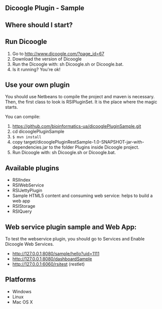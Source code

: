 Dicoogle Plugin - Sample 
-----------------------


Where should I start?
-----------------------


Run Dicoogle
---------------
1. Go to http://www.dicoogle.com/?page_id=67
2. Download the version of Dicoogle
3. Run the Dicoogle with: sh Dicoogle.sh or Dicoogle.bat. 
4. Is it running? You're ok! 


Use your own plugin
--------------------

You should use Netbeans to compile the project and maven is necessary. Then, the first class to look is RSIPluginSet. It is the place where the magic starts.

You can compile:

1. https://github.com/bioinformatics-ua/dicooglePluginSample.git
2. cd dicooglePluginSample 
3. ```$ mvn install```
4. copy target/dicooglePluginRestSample-1.0-SNAPSHOT-jar-with-dependencies.jar to the folder Plugins inside Dicoogle project.
5. Run Dicoogle with: sh Dicoogle.sh or Dicoogle.bat. 



Available plugins
-----------------------
- RSIIndex
- RSIWebService
- RSIJettyPlugin
- Sample HTML5 content and consuming web service: helps to build a web app
- RSIStorage
- RSIQuery


Web service plugin sample and Web App: 
--------------------------

To test the webservice plugin, you should go to Services and Enable Dicoogle Web Services.

- http://127.0.0.1:8080/sample/hello?uid=1111
- http://127.0.0.1:8080/dashboardSample
- http://127.0.0.1:6060/rsitest (restlet)



Platforms
----------------

- Windows
- Linux
- Mac OS X




